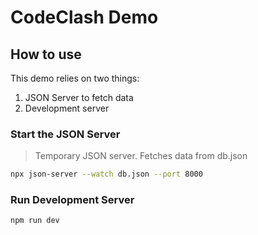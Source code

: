 # CodeClash Demo

## How to use

This demo relies on two things:

1. JSON Server to fetch data
2. Development server

### Start the JSON Server

> Temporary JSON server. Fetches data from db.json

```bash
npx json-server --watch db.json --port 8000
```

### Run Development Server

```bash
npm run dev
```
